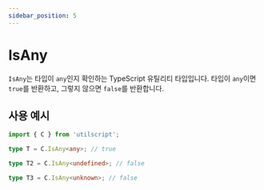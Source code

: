 ```yaml
---
sidebar_position: 5
---
```


# IsAny

`IsAny`는 타입이 `any`인지 확인하는 TypeScript 유틸리티 타입입니다. 타입이 `any`이면 `true`를 반환하고, 그렇지 않으면 `false`를 반환합니다.

## 사용 예시

```ts
import { C } from 'utilscript';

type T = C.IsAny<any>; // true

type T2 = C.IsAny<undefined>; // false

type T3 = C.IsAny<unknown>; // false
```
